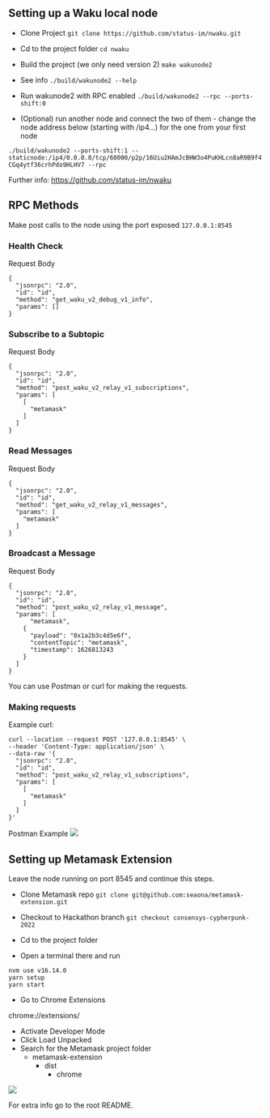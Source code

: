 ## Setting up a Waku local node
- Clone Project `git clone https://github.com/status-im/nwaku.git`

- Cd to the project folder `cd nwaku`

- Build the project (we only need version 2) `make wakunode2`

- See info `./build/wakunode2 --help`

- Run wakunode2 with RPC enabled `./build/wakunode2 --rpc --ports-shift:0`

- (Optional) run another node and connect the two of them - change the node address below (starting with /ip4...) for the one from your first node

`./build/wakunode2 --ports-shift:1 --staticnode:/ip4/0.0.0.0/tcp/60000/p2p/16Uiu2HAmJcBHW3o4PuKHLcn8aR9B9f4CGq4ytf36crhPdo9HLHV7 --rpc`

Further info: https://github.com/status-im/nwaku

## RPC Methods
Make post calls to the node using the port exposed  `127.0.0.1:8545`
### Health Check
Request Body
```
{
  "jsonrpc": "2.0",
  "id": "id",
  "method": "get_waku_v2_debug_v1_info",
  "params": []
}
```

### Subscribe to a Subtopic
Request Body
```
{
  "jsonrpc": "2.0",
  "id": "id",
  "method": "post_waku_v2_relay_v1_subscriptions",
  "params": [
    [
      "metamask"
    ]
  ]
}
```

### Read Messages
Request Body
```
{
  "jsonrpc": "2.0",
  "id": "id",
  "method": "get_waku_v2_relay_v1_messages",
  "params": [
    "metamask"
  ]
}
```

### Broadcast a Message
Request Body
```
{
  "jsonrpc": "2.0",
  "id": "id",
  "method": "post_waku_v2_relay_v1_message",
  "params": [
      "metamask",
    {
      "payload": "0x1a2b3c4d5e6f",
      "contentTopic": "metamask",
      "timestamp": 1626813243
    }
  ]
}
```

You can use Postman or curl for making the requests.

### Making requests
Example curl:

```
curl --location --request POST '127.0.0.1:8545' \
--header 'Content-Type: application/json' \
--data-raw '{
  "jsonrpc": "2.0",
  "id": "id",
  "method": "post_waku_v2_relay_v1_subscriptions",
  "params": [
    [
      "metamask"
    ]
  ]
}'
```
Postman Example
![](./chat-postman-requests.gif)

## Setting up Metamask Extension
Leave the node running on port 8545 and continue this steps.

- Clone Metamask repo
`git clone git@github.com:seaona/metamask-extension.git`

- Checkout to Hackathon branch
`git checkout consensys-cypherpunk-2022`

- Cd to the project folder

- Open a terminal there and run

```
nvm use v16.14.0
yarn setup
yarn start
```
- Go to Chrome Extensions

chrome://extensions/

- Activate Developer Mode
- Click Load Unpacked
- Search for the Metamask project folder
  - metamask-extension
    - dist
      - chrome

![](./chat-mm-setup.gif)

For extra info go to the root README.